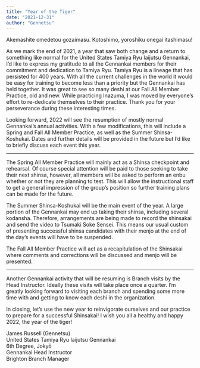 ```yaml
---
title: "Year of the Tiger"
date: "2021-12-31"
author: "Gennetsu"
---
```


Akemashite omedetou gozaimasu. Kotoshimo, yoroshiku onegai itashimasu!

As we mark the end of 2021, a year that saw both change and a return to something like normal for the United States Tamiya Ryu Iaijutsu Gennankai, I’d like to express my gratitude to all the Gennankai members for their commitment and dedication to Tamiya Ryu. Tamiya Ryu is a lineage that has persisted for 400 years. With all the current challenges in the world it would be easy for training to become less than a priority but the Gennankai has held together. It was great to see so many deshi at our Fall All Member Practice, old and new. While practicing Inazuma, I was moved by everyone’s effort to re-dedicate themselves to their practice. Thank you for your perseverance during these interesting times.

Looking forward, 2022 will see the resumption of mostly normal Gennankai’s annual activities. With a few modifications, this will include a Spring and Fall All Member Practice, as well as the Summer Shinsa-Koshukai. Dates and further details will be provided in the future but I’d like to briefly discuss each event this year.

<hr />

The Spring All Member Practice will mainly act as a Shinsa checkpoint and rehearsal. Of course special attention will be paid to those seeking to take their next shinsa, however, all members will be asked to perform an enbu whether or not they are planning to test. This will allow the instructional staff to get a general impression of the group’s position so further training plans can be made for the future.

The Summer Shinsa-Koshukai will be the main event of the year. A large portion of the Gennankai may end up taking their shinsa, including several kodansha. Therefore, arrangements are being made to record the shinsakai and send the video to Tsumaki Soke Sensei. This means our usual custom of presenting successful shinsa candidates with their menjo at the end of the day’s events will have to be suspended.

The Fall All Member Practice will act as a recapitulation of the Shinsakai where comments and corrections will be discussed and menjo will be presented.

<hr />

Another Gennankai activity that will be resuming is Branch visits by the Head Instructor. Ideally these visits will take place once a quarter. I’m greatly looking forward to visiting each branch and spending some more time with and getting to know each deshi in the organization.

In closing, let’s use the new year to reinvigorate ourselves and our practice to prepare for a successful Shinsakai! I wish you all a healthy and happy 2022, the year of the tiger!

James Russell (Gennetsu) <br />
United States Tamiya Ryu Iaijutsu Gennankai <br />
6th Degree, Jokyō <br />
Gennankai Head Instructor <br />
Brighton Branch Manager <br />
